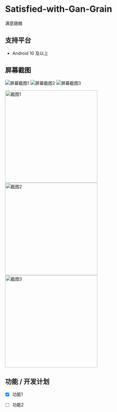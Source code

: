 # Satisfied-with-Gan-Grain
满意赣粮
## 支持平台
- Android 10 及以上
## 屏幕截图
![屏幕截图1](https://github.com/Mu-L/Kazumi/blob/main/static/screenshot/img_1.png)
![屏幕截图2](https://github.com/Mu-L/Kazumi/blob/main/static/screenshot/img_2.png)
![屏幕截图3](https://github.com/Mu-L/Kazumi/blob/main/static/screenshot/img_3.png)


<img src="[static/screenshot/img_1.png](https://github.com/Mu-L/Kazumi/blob/main/static/screenshot/img_1.png)" alt="截图1" width="300"/>
<img src="[static/screenshot/img_2.png](https://github.com/Mu-L/Kazumi/blob/main/static/screenshot/img_2.png)" alt="截图2" width="300"/>
<img src="[static/screenshot/img_3.png](https://github.com/Mu-L/Kazumi/blob/main/static/screenshot/img_3.png)" alt="截图3" width="300"/>

## 功能 / 开发计划
- [x] 功能1
- [ ] 功能2

